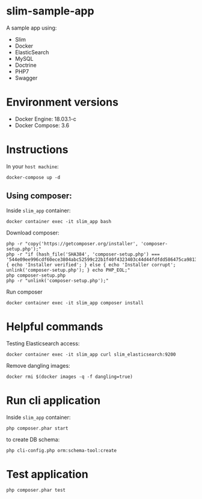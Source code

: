 # slim-sample-app

A sample app using:

- Slim
- Docker
- ElasticSearch
- MySQL
- Doctrine
- PHP7
- Swagger

# Environment versions

- Docker Engine: 18.03.1-c
- Docker Compose: 3.6


# Instructions

In your `host machine`:

```
docker-compose up -d
```

## Using composer:

Inside `slim_app` container:

```
docker container exec -it slim_app bash
```

Download composer:

```
php -r "copy('https://getcomposer.org/installer', 'composer-setup.php');"
php -r "if (hash_file('SHA384', 'composer-setup.php') === '544e09ee996cdf60ece3804abc52599c22b1f40f4323403c44d44fdfdd586475ca9813a858088ffbc1f233e9b180f061') { echo 'Installer verified'; } else { echo 'Installer corrupt'; unlink('composer-setup.php'); } echo PHP_EOL;"
php composer-setup.php
php -r "unlink('composer-setup.php');"
```

Run composer

```
docker container exec -it slim_app composer install 
```

# Helpful commands

Testing Elasticsearch access:
 
```
docker container exec -it slim_app curl slim_elasticsearch:9200
```

Remove dangling images:

```
docker rmi $(docker images -q -f dangling=true)
```

# Run cli application

Inside `slim_app` container:

```
php composer.phar start
```

to create DB schema:

```
php cli-config.php orm:schema-tool:create
```

# Test application

```
php composer.phar test
```